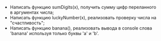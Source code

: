 - Написать функцию sumDigits(x), получить сумму цифр переланного в аргументах числа;
- Написать функцию luckyNumber(x), реализовать проверку числа на "счастливость";
- Написать функцию banana(), реализовать вывода в console слова 'banana' используя только буквы 'a' и 'b'.